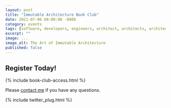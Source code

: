 ```yaml
---
layout: post
title: "Immutable Architecture Book Club"
date: 2021-07-06 08:00:00 -0800
category: events
tags: [software, developers, engineers, architect, architects, architecture, immutable, immutability]
excerpt: ""
image: ...
image_alt: The Art of Immutable Architecture
published: false
---
```




## Register Today!

{% include book-club-access.html %}

Please [contact me](/contact) if you have any questions.

{% include twitter_plug.html %}
